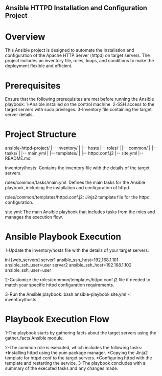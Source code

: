 ## Ansible HTTPD Installation and Configuration Project
# Overview
This Ansible project is designed to automate the installation and configuration of the Apache HTTP Server (httpd) on target servers.
The project includes an inventory file, roles, loops, and conditions to make the deployment flexible and efficient.

# Prerequisites
Ensure that the following prerequisites are met before running the Ansible playbook:
1-Ansible installed on the control machine.
2-SSH access to the target servers with sudo privileges.
3-Inventory file containing the target server details.

# Project Structure
ansible-httpd-project/
|-- inventory/
|   |-- hosts
|-- roles/
|   |-- common/
|       |-- tasks/
|           |-- main.yml
|       |-- templates/
|           |-- httpd.conf.j2
|-- site.yml
|-- README.md

 inventory/hosts: Contains the inventory file with the details of the target servers.

 roles/common/tasks/main.yml: Defines the main tasks for the Ansible playbook, including the installation and configuration of httpd.

roles/common/templates/httpd.conf.j2: Jinja2 template file for the httpd configuration.

site.yml: The main Ansible playbook that includes tasks from the roles and manages the execution flow.

# Ansible Playbook Execution
1-Update the inventory/hosts file with the details of your target servers:

ini
[web_servers]
server1 ansible_ssh_host=192.168.1.101 ansible_ssh_user=user
server2 ansible_ssh_host=192.168.1.102 ansible_ssh_user=user

2-Customize the roles/common/templates/httpd.conf.j2 file if needed to match your specific httpd configuration requirements.

3-Run the Ansible playbook:
bash
ansible-playbook site.yml -i inventory/hosts

# Playbook Execution Flow
1-The playbook starts by gathering facts about the target servers using the gather_facts Ansible module.

2-The common role is executed, which includes the following tasks:
  *Installing httpd using the yum package manager.
  *Copying the Jinja2 template for httpd.conf to the target servers.
  *Configuring httpd with the template and restarting the service.
3-The playbook concludes with a summary of the executed tasks and any changes made.
